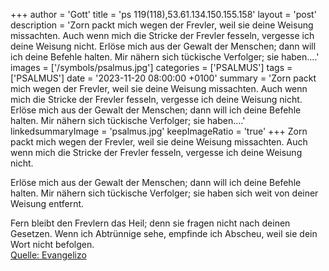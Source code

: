 +++
author = 'Gott'
title = 'ps 119(118),53.61.134.150.155.158'
layout = 'post'
description = 'Zorn packt mich wegen der Frevler, weil sie deine Weisung missachten. Auch wenn mich die Stricke der Frevler fesseln, vergesse ich deine Weisung nicht.  Erlöse mich aus der Gewalt der Menschen; dann will ich deine Befehle halten. Mir nähern sich tückische Verfolger; sie haben....'
images = ['/symbols/psalmus.jpg']
categories = ['PSALMUS']
tags = ['PSALMUS']
date = '2023-11-20 08:00:00 +0100'
summary = 'Zorn packt mich wegen der Frevler, weil sie deine Weisung missachten. Auch wenn mich die Stricke der Frevler fesseln, vergesse ich deine Weisung nicht.  Erlöse mich aus der Gewalt der Menschen; dann will ich deine Befehle halten. Mir nähern sich tückische Verfolger; sie haben....'
linkedsummaryImage = 'psalmus.jpg'
keepImageRatio = 'true'
+++
Zorn packt mich wegen der Frevler,
weil sie deine Weisung missachten.
Auch wenn mich die Stricke der Frevler fesseln,
vergesse ich deine Weisung nicht.

Erlöse mich aus der Gewalt der Menschen;
dann will ich deine Befehle halten.
Mir nähern sich tückische Verfolger;
sie haben sich weit von deiner Weisung entfernt.<!--more-->

Fern bleibt den Frevlern das Heil;
denn sie fragen nicht nach deinen Gesetzen.
Wenn ich Abtrünnige sehe, empfinde ich Abscheu,
weil sie dein Wort nicht befolgen.<br> [Quelle: Evangelizo](https://evangeliumtagfuertag.org/DE/gospel)